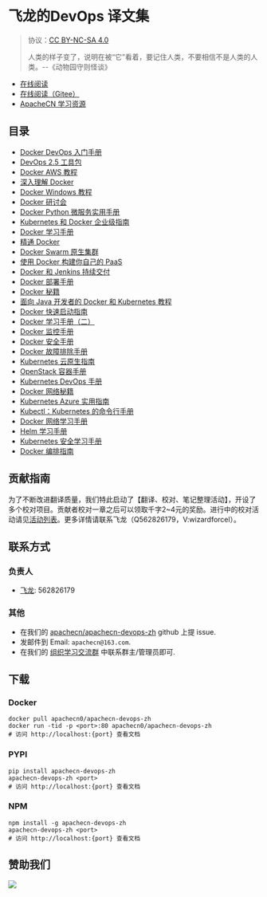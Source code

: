 # 飞龙的DevOps 译文集

> 协议：[CC BY-NC-SA 4.0](http://creativecommons.org/licenses/by-nc-sa/4.0/)
> 
> 人类的样子变了，说明在被“它”看着，要记住人类，不要相信不是人类的人类。--《动物园守则怪谈》

* [在线阅读](https://devops.apachecn.org)
* [在线阅读（Gitee）](https://apachecn.gitee.io/doc-template/)
* [ApacheCN 学习资源](http://docs.apachecn.org/)

## 目录

+   [Docker DevOps 入门手册](docs/begin-devops-docker/SUMMARY.md)
+   [DevOps 2.5 工具包](docs/devops-25-tk/SUMMARY.md)
+   [Docker AWS 教程](docs/docker-aws/SUMMARY.md)
+   [深入理解 Docker](docs/docker-deep-dive/SUMMARY.md)
+   [Docker Windows 教程](docs/docker-win/SUMMARY.md)
+   [Docker 研讨会](docs/docker-workshop/SUMMARY.md)
+   [Docker Python 微服务实用手册](docs/handson-docker-microsvc-py/SUMMARY.md)
+   [Kubernetes 和 Docker 企业级指南](docs/k8s-docker/SUMMARY.md)
+   [Docker 学习手册](docs/learn-docker/SUMMARY.md)
+   [精通 Docker](docs/master-docker/SUMMARY.md)
+   [Docker Swarm 原生集群](docs/native-docker-clus-swarm/SUMMARY.md)
+   [使用 Docker 构建你自己的 PaaS](docs/build-your-own-paas-docker/SUMMARY.md)
+   [Docker 和 Jenkins 持续交付](docs/cd-docker-jenkins/SUMMARY.md)
+   [Docker 部署手册](docs/deploy-docker/SUMMARY.md)
+   [Docker 秘籍](docs/docker-cb/SUMMARY.md)
+   [面向 Java 开发者的 Docker 和 Kubernetes 教程](docs/docker-k8s-java-dev/SUMMARY.md)
+   [Docker 快速启动指南](docs/docker-quick-start-guide/SUMMARY.md)
+   [Docker 学习手册（二）](docs/learn-docker-pt2/SUMMARY.md)
+   [Docker 监控手册](docs/monitor-docker/SUMMARY.md)
+   [Docker 安全手册](docs/sec-docker/SUMMARY.md)
+   [Docker 故障排除手册](docs/troubleshoot-docker/SUMMARY.md)
+   [Kubernetes 云原生指南](docs/cloud-native-k8s/SUMMARY.md)
+   [OpenStack 容器手册](docs/container-openstack/SUMMARY.md)
+   [Kubernetes DevOps 手册](docs/devops-k8s/SUMMARY.md)
+   [Docker 网络秘籍](docs/docker-net-cb/SUMMARY.md)
+   [Kubernetes Azure 实用指南](docs/handson-k8s-azure/SUMMARY.md)
+   [Kubectl：Kubernetes 的命令行手册](docs/kubectl-cli-k8s-nutshell/SUMMARY.md)
+   [Docker 网络学习手册](docs/learn-docker-net/SUMMARY.md)
+   [Helm 学习手册](docs/learn-helm/SUMMARY.md)
+   [Kubernetes 安全学习手册](docs/learn-k8s-sec/SUMMARY.md)
+   [Docker 编排指南](docs/orches-docker/SUMMARY.md)

## 贡献指南

为了不断改进翻译质量，我们特此启动了【翻译、校对、笔记整理活动】，开设了多个校对项目。贡献者校对一章之后可以领取千字2\~4元的奖励。进行中的校对活动请见[活动列表](https://home.apachecn.org/#/docs/activity/docs-activity)。更多详情请联系飞龙（Q562826179，V:wizardforcel）。

## 联系方式

### 负责人

* [飞龙](https://github.com/wizardforcel): 562826179

### 其他

*   在我们的 [apachecn/apachecn-devops-zh](https://github.com/apachecn/apachecn-devops-zh) github 上提 issue.
*   发邮件到 Email: `apachecn@163.com`.
*   在我们的 [组织学习交流群](http://www.apachecn.org/organization/348.html) 中联系群主/管理员即可.

## 下载

### Docker

```
docker pull apachecn0/apachecn-devops-zh
docker run -tid -p <port>:80 apachecn0/apachecn-devops-zh
# 访问 http://localhost:{port} 查看文档
```

### PYPI

```
pip install apachecn-devops-zh
apachecn-devops-zh <port>
# 访问 http://localhost:{port} 查看文档
```

### NPM

```
npm install -g apachecn-devops-zh
apachecn-devops-zh <port>
# 访问 http://localhost:{port} 查看文档
```

## 赞助我们

![](http://data.apachecn.org/img/about/donate.jpg)
